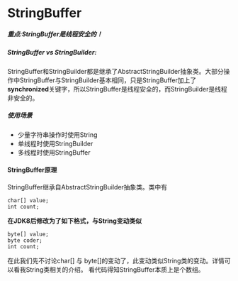 # StringBuffer

##### 重点:StringBuffer是线程安全的！

##### StringBuffer vs StringBuilder:
StringBuffer和StringBuilder都是继承了AbstractStringBuilder抽象类。大部分操作中StringBuffer与StringBuilder基本相同，只是StringBuffer加上了**synchronized**关键字，所以StringBuffer是线程安全的，而StringBuilder是线程非安全的。

##### 使用场景
- 少量字符串操作时使用String
- 单线程时使用StringBuilder
- 多线程时使用StringBuffer

#### StringBuffer原理
StringBuffer继承自AbstractStringBuilder抽象类。类中有
```
char[] value;
int count;
```
**在JDK8后修改为了如下格式，与String变动类似**
```
byte[] value;
byte coder;
int count;
```
在此我们先不讨论char[] 与 byte[]的变动了，此变动类似String类的变动。详情可以看我String类相关的介绍。
看代码得知StringBuffer本质上是个数组。